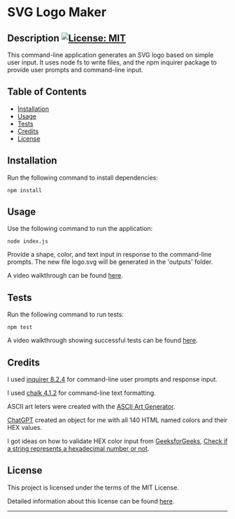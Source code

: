 # SVG Logo Maker

## Description [![License: MIT](https://img.shields.io/badge/License-MIT-yellow.svg)](https://opensource.org/licenses/MIT)

This command-line application generates an SVG logo based on simple user input. It uses node fs to write files, and the npm inquirer package to provide user prompts and command-line input.


## Table of Contents
  
* [Installation](#installation)
* [Usage](#usage)
* [Tests](#tests)
* [Credits](#credits)
* [License](#license)


## Installation

Run the following command to install dependencies:

```
npm install
```


## Usage 

Use the following command to run the application:

```
node index.js
```

Provide a shape, color, and text input in response to the command-line prompts. The new file logo.svg will be generated in the 'outputs' folder.

A video walkthrough can be found [here](https://watch.screencastify.com/v/j08ayp0ClfJ7Y4tPykDY).


## Tests

Run the following command to run tests:

```
npm test
```

A video walkthrough showing successful tests can be found [here](https://watch.screencastify.com/v/W3chzSRmdfOGFJESWT2M).


## Credits

I used [inquirer 8.2.4](https://www.npmjs.com/package/inquirer/v/8.2.4) for command-line user prompts and response input.

I used [chalk 4.1.2](https://www.npmjs.com/package/chalk/v/4.1.2) for command-line text formatting.

ASCII art leters were created with the [ASCII Art Generator](https://ascii.mastervb.net/text_to_ascii.php).

[ChatGPT](https://chat.openai.com/) created an object for me with all 140 HTML named colors and their HEX values.

I got ideas on how to validate HEX color input from [GeeksforGeeks](https://www.geeksforgeeks.org/), [Check if a string represents a hexadecimal number or not](https://www.geeksforgeeks.org/check-if-a-string-represents-a-hexadecimal-number-or-not/#).


## License

This project is licensed under the terms of the MIT License.

Detailed information about this license can be found [here](https://choosealicense.com/licenses/mit/).

---
